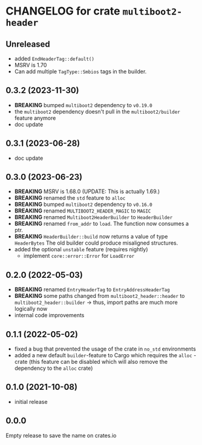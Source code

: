 # CHANGELOG for crate `multiboot2-header`

## Unreleased

- added `EndHeaderTag::default()`
- MSRV is 1.70
- Can add multiple `TagType::Smbios` tags in the builder.

## 0.3.2 (2023-11-30)

- **BREAKING** bumped `multiboot2` dependency to `v0.19.0`
- the `multiboot2` dependency doesn't pull in the `multiboot2/builder` feature
  anymore
- doc update

## 0.3.1 (2023-06-28)

- doc update

## 0.3.0 (2023-06-23)

- **BREAKING** MSRV is 1.68.0 (UPDATE: This is actually 1.69.)
- **BREAKING** renamed the `std` feature to `alloc`
- **BREAKING** bumped `multiboot2` dependency to `v0.16.0`
- **BREAKING** renamed `MULTIBOOT2_HEADER_MAGIC` to `MAGIC`
- **BREAKING** renamed `Multiboot2HeaderBuilder` to `HeaderBuilder`
- **BREAKING** renamed `from_addr` to `load`. The function now consumes a ptr.
- **BREAKING** `HeaderBuilder::build` now returns a value of type `HeaderBytes`
  The old builder could produce misaligned structures.
- added the optional `unstable` feature (requires nightly)
    - implement `core::error::Error` for `LoadError`

## 0.2.0 (2022-05-03)

- **BREAKING** renamed `EntryHeaderTag` to `EntryAddressHeaderTag`
- **BREAKING** some paths changed from `multiboot2_header::header`
  to `multiboot2_header::builder`
  -> thus, import paths are much more logically now
- internal code improvements

## 0.1.1 (2022-05-02)

- fixed a bug that prevented the usage of the crate in `no_std` environments
- added a new default `builder`-feature to Cargo which requires the `alloc`
  -crate
  (this feature can be disabled which will also remove the dependency to
  the `alloc` crate)

## 0.1.0 (2021-10-08)

- initial release

## 0.0.0

Empty release to save the name on crates.io

